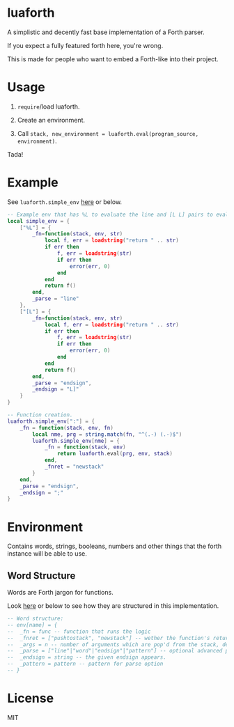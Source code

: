 # luaforth

A simplistic and decently fast base implementation of a Forth parser.

If you expect a fully featured forth here, you're wrong.

This is made for people who want to embed a Forth-like into their project.

# Usage

1. `require`/load luaforth.

2. Create an environment.

3. Call `stack, new_environment = luaforth.eval(program_source, environment)`.

Tada!

# Example

See `luaforth.simple_env` [here](https://github.com/vifino/luaforth/blob/master/luaforth.lua#L232-L266) or below.

```lua
-- Example env that has %L to evaluate the line and [L L] pairs to evalute a small block of lua code.
local simple_env = {
	["%L"] = {
		_fn=function(stack, env, str)
			local f, err = loadstring("return " .. str)
			if err then
				f, err = loadstring(str)
				if err then
					error(err, 0)
				end
			end
			return f()
		end,
		_parse = "line"
	},
	["[L"] = {
		_fn=function(stack, env, str)
			local f, err = loadstring("return " .. str)
			if err then
				f, err = loadstring(str)
				if err then
					error(err, 0)
				end
			end
			return f()
		end,
		_parse = "endsign",
		_endsign = "L]"
	}
}

-- Function creation.
luaforth.simple_env[":"] = {
	_fn = function(stack, env, fn)
		local nme, prg = string.match(fn, "^(.-) (.-)$")
		luaforth.simple_env[nme] = {
			_fn = function(stack, env)
				return luaforth.eval(prg, env, stack)
			end,
			_fnret = "newstack"
		}
	end,
	_parse = "endsign",
	_endsign = ";"
}
```

# Environment

Contains words, strings, booleans, numbers and other things that the forth instance will be able to use.

## Word Structure

Words are Forth jargon for functions.

Look [here](ihttps://github.com/vifino/luaforth/blob/master/luaforth.lua#L33-L41) or below to see how they are structured in this implementation.

```lua
-- Word structure:
-- env[name] = {
--  _fn = func -- function that runs the logic
--  _fnret = ["pushtostack", "newstack"] -- wether the function's return values should be added to the stack or _be_ the stack. Defaults to pushtostack.
--  _args = n -- number of arguments which are pop'd from the stack, defaults to 0
--  _parse = ["line"|"word"|"endsign"|"pattern"] -- optional advanced parsing, line passes the whole line to the word, word only the next word, pattern parses given pattern, endsign until...
--  _endsign = string -- the given endsign appears.
--  _pattern = pattern -- pattern for parse option
-- }
```

# License
MIT
